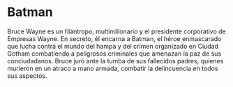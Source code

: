 # Batman

Bruce Wayne es un filántropo, multimillonario y el presidente corporativo de Empresas Wayne. En secreto, él encarna a Batman, el héroe enmascarado que lucha contra el mundo del hampa y del crimen organizado en Ciudad Gotham combatiendo a peligrosos criminales que amenazan la paz de sus conciudadanos. Bruce juró ante la tumba de sus fallecidos padres, quienes murieron en un atraco a mano armada, combatir la delincuencia en todos sus aspectos.
